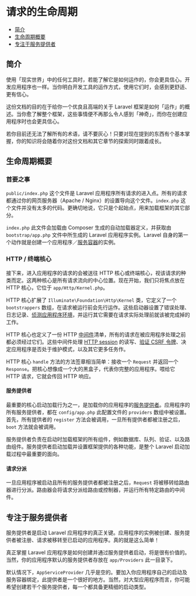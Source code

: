 # 请求的生命周期

- [简介](#introduction)
- [生命周期概要](#lifecycle-overview)
- [专注于服务提供者](#focus-on-service-providers)

<a name="introduction"></a>
## 简介

使用「现实世界」中的任何工具时，若能了解它是如何运作的，你会更具信心。开发应用程序也一样。当你明白开发工具的运作方式，使用它们时，会感到更舒适、更有信心。

这份文档的目的在于给你一个优良且高端的关于 Laravel 框架是如何「运作」的概述。当你愈了解整个框架，这些事情便不再那么令人感到「神奇」，而你在创建应用程序时也会更具信心。

若你目前还无法了解所有的术语，请不要灰心！只要对现在提到的东西有个基本掌握，你的知识将会随着你对这份文档和其它章节的探索同时跟着成长。

<a name="lifecycle-overview"></a>
## 生命周期概要

### 首要之事

`public/index.php` 这个文件是 Laravel 应用程序所有请求的进入点。所有的请求都通过你的网页服务器（Apache / Nginx）的设置导向这个文件。`index.php` 这个文件并没有太多的代码。更确切地说，它只是个起始点，用来加载框架的其它部分。

`index.php` 此文件会加载由 Composer 生成的自动加载器定义，并获取由 `bootstrap/app.php` 文件中所生成的 Laravel 应用程序实例。Laravel 自身的第一个动作就是创建一个应用程序／[服务容器](/docs/{{version}}/container)的实例。

### HTTP / 终端核心

接下来，进入应用程序的请求的会被送往 HTTP 核心或终端核心，视该请求的种类而定。这两种核心是所有请求流向的中心位置。现在开始，我们只将焦点放在 HTTP 核心，它位于 `app/Http/Kernel.php`。

HTTP 核心扩展了 `Illuminate\Foundation\Http\Kernel` 类，它定义了一个 `bootstrappers` 数组，在请求被运行前会先行运作。这些启动器设置了错误处理、日志记录、[侦测应用程序环境](/docs/{{version}}/installation#environment-configuration)，并运行其它需要在请求实际处理前就该被完成掉的工作。

HTTP 核心也定义了一份 HTTP [中间件](/docs/{{version}}/middleware)清单，所有的请求在被应用程序处理之前都必须经过它们。这些中间件处理 [HTTP session](/docs/{{version}}/session) 的读写、[验证 CSRF 令牌](/docs/{{version}}/routing#csrf-protection)、决定应用程序是否处于维护模式，以及其它更多任务作。

HTTP 核心 `handle` 方法的方法签章相当简单：接收一个 `Request` 并返回一个 `Response`。把核心想像成一个大的黑盒子，代表你完整的应用程序。喂给它 HTTP 请求，它就会传回 HTTP 响应。

#### 服务提供者

最重要的核心启动加载行为之一，是加载你的应用程序的[服务提供者](/docs/{{version}}/providers)。应用程序的所有服务提供者，都在 `config/app.php` 此配置文件的 `providers` 数组中被设置。首先，所有提供者的 `register` 方法会被调用，一旦所有提供者都被注册之后，`boot` 方法就会被调用。

服务提供者负责在启动时加载框架的所有组件，例如数据库、队列、验证、以及路由组件。服务提供者启动加载并设置框架提供的各种功能，是整个 Laravel 启动加载过程中最重要的面向。

#### 请求分派

一旦应用程序被启动且所有的服务提供者都被注册之后，`Request` 将被移转给路由器进行分派。路由器会将请求分派给路由或控制器，并运行所有特定路由的中间件。

<a name="focus-on-service-providers"></a>
## 专注于服务提供者

服务提供者是启动 Laravel 应用程序的真正关键。应用程序的实例被创建、服务提供者被注册、请求被移转至已启动的应用程序。真的就是这么简单！

真正掌握 Laravel 应用程序是如何创建并通过服务提供者启动，将是很有价值的。当然，你的应用程序默认的服务提供者存放在 `app/Providers` 此一目录下。

默认情况下，`AppServiceProvider` 几乎是空的。要加入你应用程序自己的启动及服务容器绑定，此提供者是一个很好的地方。当然，对大型应用程序而言，你可能希望创建若干个服务提供者，每一个都具备更精细的启动类型。
